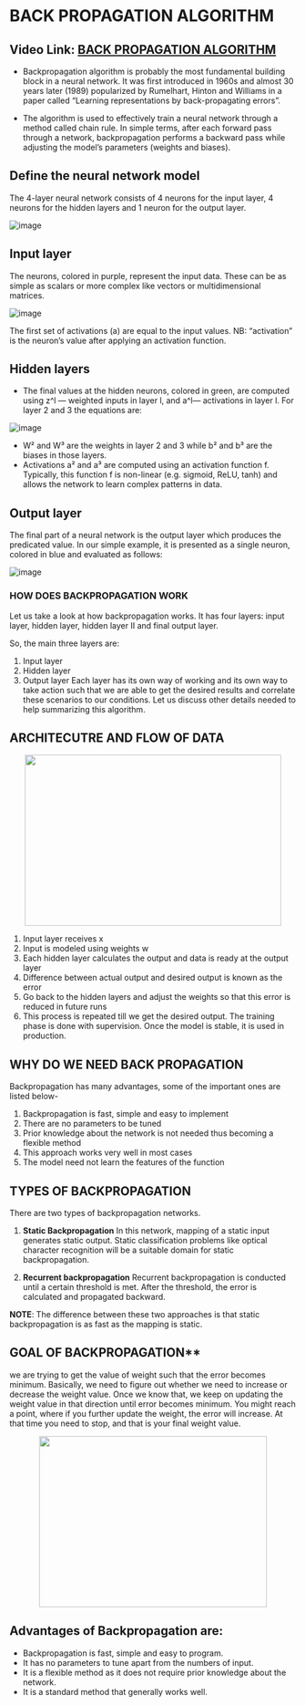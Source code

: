 # BACK PROPAGATION ALGORITHM

## Video Link: [BACK PROPAGATION ALGORITHM]()



- Backpropagation algorithm is probably the most fundamental building block in a neural network. It was first introduced in 1960s and almost 30 years later (1989) popularized by Rumelhart, Hinton and Williams in a paper called “Learning representations by back-propagating errors”.

- The algorithm is used to effectively train a neural network through a method called chain rule. In simple terms, after each forward pass through a network, backpropagation performs a backward pass while adjusting the model’s parameters (weights and biases).


## Define the neural network model
The 4-layer neural network consists of 4 neurons for the input layer, 4 neurons for the hidden layers and 1 neuron for the output layer.

![image](https://user-images.githubusercontent.com/63282184/143669934-8859a1b8-2233-4d9c-940f-90d5840d063f.png)

## Input layer

The neurons, colored in purple, represent the input data. These can be as simple as scalars or more complex like vectors or multidimensional matrices.

![image](https://user-images.githubusercontent.com/63282184/143669948-3152f534-b72f-4f56-9bf5-6d4f6598174e.png)

The first set of activations (a) are equal to the input values. NB: “activation” is the neuron’s value after applying an activation function.

## Hidden layers

- The final values at the hidden neurons, colored in green, are computed using z^l — weighted inputs in layer l, and a^l— activations in layer l. For layer 2 and 3 the equations are:

![image](https://user-images.githubusercontent.com/63282184/143669970-c878c1ba-bb79-477e-b72e-9e7ef0e0a631.png)

- W² and W³ are the weights in layer 2 and 3 while b² and b³ are the biases in those layers.
- Activations a² and a³ are computed using an activation function f. Typically, this function f is non-linear (e.g. sigmoid, ReLU, tanh) and allows the network to learn complex patterns in data.

## Output layer
The final part of a neural network is the output layer which produces the predicated value. In our simple example, it is presented as a single neuron, colored in blue and evaluated as follows:

![image](https://user-images.githubusercontent.com/63282184/143669997-dba94ce4-2947-4be3-9f62-7bc3d7c86b0c.png)


###  **HOW DOES BACKPROPAGATION WORK**
Let us take a look at how backpropagation works. It has four layers: input layer, hidden layer, hidden layer II and final output layer.

So, the main three layers are:

1. Input layer
2. Hidden layer
3. Output layer
Each layer has its own way of working and its own way to take action such that we are able to get the desired results and correlate these scenarios to our conditions. Let us discuss other details needed to help summarizing this algorithm.

## **ARCHITECUTRE AND FLOW OF DATA**
<p align="center">
  <img width="450" height="300" src="https://lh4.googleusercontent.com/tCWuLxozdnKvC2ne9cg6tu5lFT6a-4q4h0CDCLDH0cKu9b99qrg9u6TwGPNHhTRSgqLaZ962jJT3L83caEf5hH_9__x2jOc2vxlfPU1Y5hi0TAwFKNx0NCvnovUXNdCfjZP8LHk">
</p>

1. Input layer receives x
2. Input is modeled using weights w
3. Each hidden layer calculates the output and data is ready at the output layer
4. Difference between actual output and desired output is known as the error
5. Go back to the hidden layers and adjust the weights so that this error is reduced in future runs
6. This process is repeated till we get the desired output. The training phase is done with supervision.  Once the model is stable, it is used in production.


##  **WHY DO WE NEED BACK PROPAGATION**
Backpropagation has many advantages, some of the important ones are listed below-

1. Backpropagation is fast, simple and easy to implement
2. There are no parameters to be tuned
3. Prior knowledge about the network is not needed thus becoming a flexible method
4. This approach works very well in most cases
5. The model need not learn the features of the function

##  **TYPES OF BACKPROPAGATION**
There are two types of backpropagation networks.
1. **Static Backpropagation**
In this network, mapping of a static input generates static output. Static classification problems like optical character recognition will be a suitable domain for static backpropagation.

2. **Recurrent backpropagation**
Recurrent backpropagation is conducted until a certain threshold is met.  After the threshold, the error is calculated and propagated backward.

**NOTE**: The difference between these two approaches is that static backpropagation is as fast as the mapping is static. 

## GOAL OF BACKPROPAGATION**
we are trying to get the value of weight such that the error becomes minimum. Basically, we need to figure out whether we need to increase or decrease the weight value.
Once we know that, we keep on updating the weight value in that direction until error becomes minimum. You might reach a point, where if you further update the weight, the error will increase. 
At that time you need to stop, and that is your final weight value.
<p align="center">
  <img width="400" height="300" src="https://d1jnx9ba8s6j9r.cloudfront.net/blog/wp-content/uploads/2017/09/Optimizer-1-768x601.png">
</p>

## Advantages of Backpropagation are:
- Backpropagation is fast, simple and easy to program.
- It has no parameters to tune apart from the numbers of input.
- It is a flexible method as it does not require prior knowledge about the network.
- It is a standard method that generally works well.









